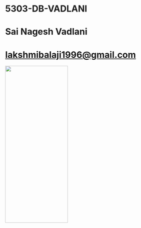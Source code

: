 # 5303-DB-VADLANI



# Sai Nagesh Vadlani
# lakshmibalaji1996@gmail.com
<img src="https://user-images.githubusercontent.com/46715955/51297286-4b1e6880-19e5-11e9-9add-480ecc625d4d.jpeg" width="200" height="500"/>
